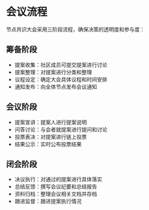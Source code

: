 # 会议流程

节点共识大会采用三阶段流程，确保决策的透明度和参与度：

## 筹备阶段

- 提案收集：社区成员可提交提案进行讨论
- 提案整理：对提案进行分类和整理
- 议程设定：确定大会具体议程和时间安排
- 通知发布：向全体节点发布会议通知

## 会议阶段

- 提案宣讲：提案人进行提案说明
- 问答讨论：与会者就提案进行提问和讨论
- 投票表决：对提案进行链上投票
- 结果公示：实时公布投票结果

## 闭会阶段

- 决议执行：对通过的提案进行具体落实
- 总结反馈：撰写会议纪要和总结报告
- 资料归档：整理会议相关文档并存档
- 跟进监督：跟进提案执行情况
